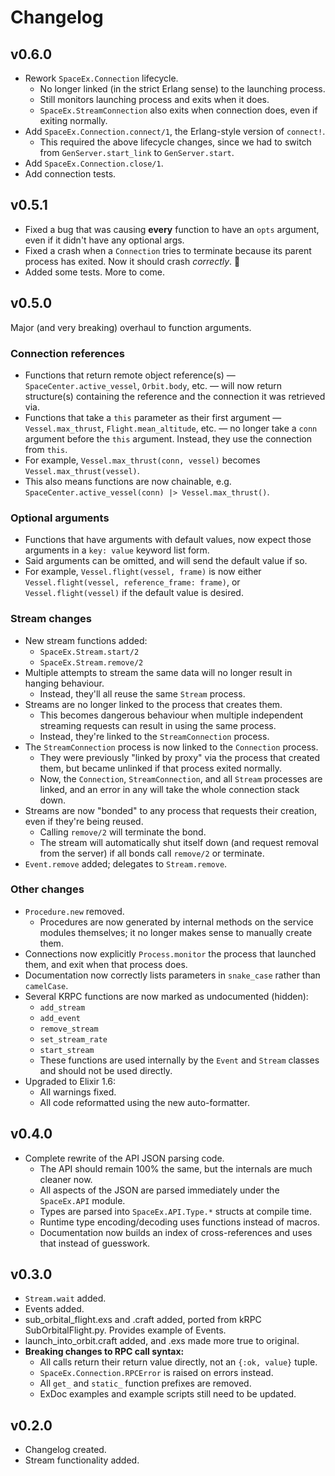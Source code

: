 # Changelog

## v0.6.0

* Rework `SpaceEx.Connection` lifecycle.
  * No longer linked (in the strict Erlang sense) to the launching process.
  * Still monitors launching process and exits when it does.
  * `SpaceEx.StreamConnection` also exits when connection does, even if exiting normally.
* Add `SpaceEx.Connection.connect/1`, the Erlang-style version of `connect!`.
  * This required the above lifecycle changes, since we had to switch from `GenServer.start_link` to `GenServer.start`.
* Add `SpaceEx.Connection.close/1`.
* Add connection tests.

## v0.5.1

* Fixed a bug that was causing **every** function to have an `opts` argument, even if it didn't have any optional args.
* Fixed a crash when a `Connection` tries to terminate because its parent process has exited.  Now it should crash *correctly*. 🙂
* Added some tests.  More to come.

## v0.5.0

Major (and very breaking) overhaul to function arguments.

### Connection references

* Functions that return remote object reference(s) — `SpaceCenter.active_vessel`, `Orbit.body`, etc. — will now return structure(s) containing the reference and the connection it was retrieved via.
* Functions that take a `this` parameter as their first argument — `Vessel.max_thrust`, `Flight.mean_altitude`, etc. — no longer take a `conn` argument before the `this` argument.  Instead, they use the connection from `this`.
* For example, `Vessel.max_thrust(conn, vessel)` becomes `Vessel.max_thrust(vessel)`.
* This also means functions are now chainable, e.g. `SpaceCenter.active_vessel(conn) |> Vessel.max_thrust()`.

### Optional arguments

* Functions that have arguments with default values, now expect those arguments in a `key: value` keyword list form.
* Said arguments can be omitted, and will send the default value if so.
* For example, `Vessel.flight(vessel, frame)` is now either `Vessel.flight(vessel, reference_frame: frame)`, or `Vessel.flight(vessel)` if the default value is desired.

### Stream changes

* New stream functions added:
  * `SpaceEx.Stream.start/2`
  * `SpaceEx.Stream.remove/2`
* Multiple attempts to stream the same data will no longer result in hanging behaviour.
  * Instead, they'll all reuse the same `Stream` process.
* Streams are no longer linked to the process that creates them.
  * This becomes dangerous behaviour when multiple independent streaming requests can result in using the same process.
  * Instead, they're linked to the `StreamConnection` process.
* The `StreamConnection` process is now linked to the `Connection` process.
  * They were previously "linked by proxy" via the process that created them, but became unlinked if that process exited normally.
  * Now, the `Connection`, `StreamConnection`, and all `Stream` processes are linked, and an error in any will take the whole connection stack down.
* Streams are now "bonded" to any process that requests their creation, even if they're being reused.
  * Calling `remove/2` will terminate the bond.
  * The stream will automatically shut itself down (and request removal from the server) if all bonds call `remove/2` or terminate.
* `Event.remove` added; delegates to `Stream.remove`.

### Other changes

* `Procedure.new` removed.
  * Procedures are now generated by internal methods on the service modules themselves; it no longer makes sense to manually create them.
* Connections now explicitly `Process.monitor` the process that launched them, and exit when that process does.
* Documentation now correctly lists parameters in `snake_case` rather than `camelCase`.
* Several KRPC functions are now marked as undocumented (hidden):
  * `add_stream`
  * `add_event`
  * `remove_stream`
  * `set_stream_rate`
  * `start_stream`
  * These functions are used internally by the `Event` and `Stream` classes and should not be used directly.
* Upgraded to Elixir 1.6:
  * All warnings fixed.
  * All code reformatted using the new auto-formatter.

## v0.4.0

* Complete rewrite of the API JSON parsing code.
  * The API should remain 100% the same, but the internals are much cleaner now.
  * All aspects of the JSON are parsed immediately under the `SpaceEx.API` module.
  * Types are parsed into `SpaceEx.API.Type.*` structs at compile time.
  * Runtime type encoding/decoding uses functions instead of macros.
  * Documentation now builds an index of cross-references and uses that instead of guesswork.

## v0.3.0

* `Stream.wait` added.
* Events added.
* sub_orbital_flight.exs and .craft added, ported from kRPC SubOrbitalFlight.py.  Provides example of Events.
* launch_into_orbit.craft added, and .exs made more true to original.
* **Breaking changes to RPC call syntax:**
  * All calls return their return value directly, not an `{:ok, value}` tuple.
  * `SpaceEx.Connection.RPCError` is raised on errors instead.
  * All `get_` and `static_` function prefixes are removed.
  * ExDoc examples and example scripts still need to be updated.

## v0.2.0

* Changelog created.
* Stream functionality added.

